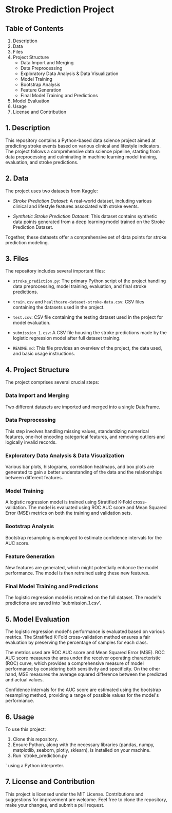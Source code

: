 # Stroke Prediction Project

## Table of Contents
1. Description
2. Data
3. Files
4. Project Structure
   - Data Import and Merging
   - Data Preprocessing
   - Exploratory Data Analysis & Data Visualization
   - Model Training
   - Bootstrap Analysis
   - Feature Generation
   - Final Model Training and Predictions
5. Model Evaluation
6. Usage
7. License and Contribution

## 1. Description

This repository contains a Python-based data science project aimed at predicting stroke events based on various clinical and lifestyle indicators. The project follows a comprehensive data science pipeline, starting from data preprocessing and culminating in machine learning model training, evaluation, and stroke predictions.

## 2. Data

The project uses two datasets from Kaggle:

- *Stroke Prediction Dataset*: A real-world dataset, including various clinical and lifestyle features associated with stroke events. 

- *Synthetic Stroke Prediction Dataset*: This dataset contains synthetic data points generated from a deep learning model trained on the Stroke Prediction Dataset.

Together, these datasets offer a comprehensive set of data points for stroke prediction modeling.

## 3. Files

The repository includes several important files:

- `stroke_prediction.py`: The primary Python script of the project handling data preprocessing, model training, evaluation, and final stroke predictions.

- `train.csv` and `healthcare-dataset-stroke-data.csv`: CSV files containing the datasets used in the project.

- `test.csv`: CSV file containing the testing dataset used in the project for model evaluation.

- `submission_1.csv`: A CSV file housing the stroke predictions made by the logistic regression model after full dataset training.

- `README.md`: This file provides an overview of the project, the data used, and basic usage instructions.

## 4. Project Structure

The project comprises several crucial steps:

### Data Import and Merging
Two different datasets are imported and merged into a single DataFrame.

### Data Preprocessing
This step involves handling missing values, standardizing numerical features, one-hot encoding categorical features, and removing outliers and logically invalid records.

### Exploratory Data Analysis & Data Visualization
Various bar plots, histograms, correlation heatmaps, and box plots are generated to gain a better understanding of the data and the relationships between different features.

### Model Training
A logistic regression model is trained using Stratified K-Fold cross-validation. The model is evaluated using ROC AUC score and Mean Squared Error (MSE) metrics on both the training and validation sets.

### Bootstrap Analysis
Bootstrap resampling is employed to estimate confidence intervals for the AUC score.

### Feature Generation
New features are generated, which might potentially enhance the model performance. The model is then retrained using these new features.

### Final Model Training and Predictions
The logistic regression model is retrained on the full dataset. The model's predictions are saved into 'submission_1.csv'.

## 5. Model Evaluation

The logistic regression model's performance is evaluated based on various metrics. The Stratified K-Fold cross-validation method ensures a fair evaluation by preserving the percentage of samples for each class. 

The metrics used are ROC AUC score and Mean Squared Error (MSE). ROC AUC score measures the area under the receiver operating characteristic (ROC) curve, which provides a comprehensive measure of model performance by considering both sensitivity and specificity. On the other hand, MSE measures the average squared difference between the predicted and actual values.

Confidence intervals for the AUC score are estimated using the bootstrap resampling method, providing a range of possible values for the model's performance.

## 6. Usage

To use this project:

1. Clone this repository.
2. Ensure Python, along with the necessary libraries (pandas, numpy, matplotlib, seaborn, plotly, sklearn), is installed on your machine.
3. Run `stroke_prediction.py

` using a Python interpreter.

## 7. License and Contribution

This project is licensed under the MIT License. Contributions and suggestions for improvement are welcome. Feel free to clone the repository, make your changes, and submit a pull request.

